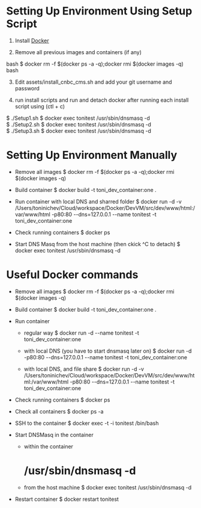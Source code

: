#
# Setting Up Environment Using Setup Script

1. Install [Docker](https://www.docker.com/community-edition)

2. Remove all previous images and containers (if any)

  bash $ docker rm -f $(docker ps -a -q);docker rmi $(docker images -q) bash

3. Edit assets/install_cnbc_cms.sh and add your git username and password

4. run install scripts and run and detach docker after running each install script using (ctl + c)

  $ ./Setup1.sh
  $ docker exec tonitest /usr/sbin/dnsmasq -d  
  $ ./Setup2.sh
  $ docker exec tonitest /usr/sbin/dnsmasq -d  
  $ ./Setup3.sh
  $ docker exec tonitest /usr/sbin/dnsmasq -d  


#
# Setting Up Environment Manually

* Remove all images
  $ docker rm -f $(docker ps -a -q);docker rmi $(docker images -q)

* Build container
  $ docker build -t toni_dev_container:one .

* Run container with local DNS and sharred folder
  $ docker run -d -v /Users/toninichev/Cloud/workspace/Docker/DevVM/src/dev/www/html:/var/www/html -p80:80 --dns=127.0.0.1 --name tonitest -t toni_dev_container:one

* Check running containers
  $ docker ps

* Start DNS Masq from the host machine (then ckick ^C to detach)
    $ docker exec tonitest /usr/sbin/dnsmasq -d  

#
# Useful Docker commands


* Remove all images
  $ docker rm -f $(docker ps -a -q);docker rmi $(docker images -q)

* Build container
  $ docker build -t toni_dev_container:one .

* Run container
  - regular way
    $ docker run -d --name tonitest -t toni_dev_container:one

  - with local DNS (you have to start dnsmasq later on)
    $ docker run -d -p80:80 --dns=127.0.0.1 --name tonitest -t toni_dev_container:one

  - with local DNS, and file share
    $ docker run -d -v /Users/toninichev/Cloud/workspace/Docker/DevVM/src/dev/www/html:/var/www/html -p80:80 --dns=127.0.0.1 --name tonitest -t toni_dev_container:one

* Check running containers
  $ docker ps

* Check all containers
  $ docker ps -a

* SSH to the container
  $ docker exec -t -i tonitest /bin/bash


* Start DNSMasq in the container
  - within the container
    # /usr/sbin/dnsmasq -d

  - from the host machine
    $ docker exec tonitest /usr/sbin/dnsmasq -d

* Restart container
  $ docker restart tonitest
